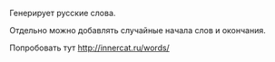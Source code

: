 Генерирует русские слова.

Отдельно можно добавлять случайные начала слов и окончания.

Попробовать тут http://innercat.ru/words/
